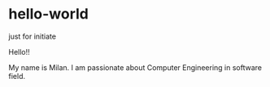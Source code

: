# hello-world
just for initiate


Hello!!

My name is Milan. I am passionate about Computer Engineering in software field.
